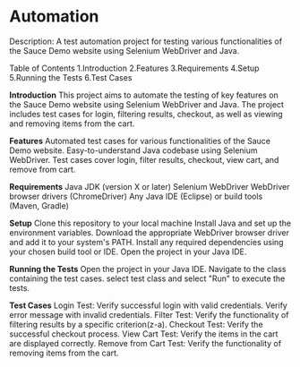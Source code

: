 # Automation
Description: A test automation project for testing various functionalities of the Sauce Demo website using Selenium WebDriver and Java.

Table of Contents
1.Introduction
2.Features
3.Requirements
4.Setup
5.Running the Tests
6.Test Cases

**Introduction**
This project aims to automate the testing of key features on the Sauce Demo website using Selenium WebDriver and Java. The project includes test cases for login, filtering results, checkout, as well as viewing and removing items from the cart.

**Features**
Automated test cases for various functionalities of the Sauce Demo website.
Easy-to-understand Java codebase using Selenium WebDriver.
Test cases cover login, filter results, checkout, view cart, and remove from cart.

**Requirements**
Java JDK (version X or later)
Selenium WebDriver
WebDriver browser drivers (ChromeDriver)
Any Java IDE (Eclipse) or build tools (Maven, Gradle)

**Setup**
Clone this repository to your local machine
Install Java and set up the environment variables.
Download the appropriate WebDriver browser driver and add it to your system's PATH.
Install any required dependencies using your chosen build tool or IDE.
Open the project in your Java IDE.

**Running the Tests**
Open the project in your Java IDE.
Navigate to the class containing the test cases.
select test class and select "Run" to execute the tests.

**Test Cases**
Login Test:
Verify successful login with valid credentials.
Verify error message with invalid credentials.
Filter Test:
Verify the functionality of filtering results by a specific criterion(z-a).
Checkout Test:
Verify the successful checkout process.
View Cart Test:
Verify the items in the cart are displayed correctly.
Remove from Cart Test:
Verify the functionality of removing items from the cart.


